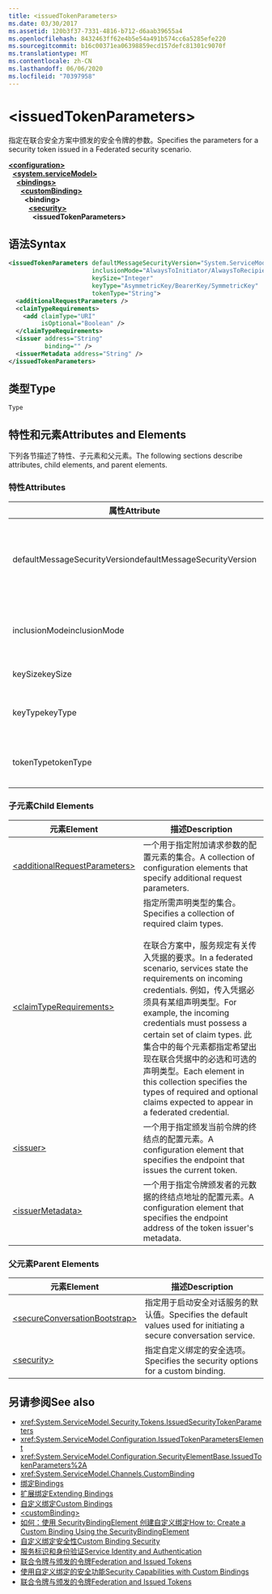 ```yaml
---
title: <issuedTokenParameters>
ms.date: 03/30/2017
ms.assetid: 120b3f37-7331-4816-b712-d6aab39655a4
ms.openlocfilehash: 8432463ff62e4b5e54a491b574cc6a5285efe220
ms.sourcegitcommit: b16c00371ea06398859ecd157defc81301c9070f
ms.translationtype: MT
ms.contentlocale: zh-CN
ms.lasthandoff: 06/06/2020
ms.locfileid: "70397958"
---
```

# \<issuedTokenParameters>
<span data-ttu-id="64664-101">指定在联合安全方案中颁发的安全令牌的参数。</span><span class="sxs-lookup"><span data-stu-id="64664-101">Specifies the parameters for a security token issued in a Federated security scenario.</span></span>  
  
[**\<configuration>**](../configuration-element.md)\
&nbsp;&nbsp;[**\<system.serviceModel>**](system-servicemodel.md)\
&nbsp;&nbsp;&nbsp;&nbsp;[**\<bindings>**](bindings.md)\
&nbsp;&nbsp;&nbsp;&nbsp;&nbsp;&nbsp;[**\<customBinding>**](custombinding.md)\
&nbsp;&nbsp;&nbsp;&nbsp;&nbsp;&nbsp;&nbsp;&nbsp;**\<binding>**\
&nbsp;&nbsp;&nbsp;&nbsp;&nbsp;&nbsp;&nbsp;&nbsp;&nbsp;&nbsp;[**\<security>**](security-of-custombinding.md)\
&nbsp;&nbsp;&nbsp;&nbsp;&nbsp;&nbsp;&nbsp;&nbsp;&nbsp;&nbsp;&nbsp;&nbsp;**\<issuedTokenParameters>**  
  
## <a name="syntax"></a><span data-ttu-id="64664-102">语法</span><span class="sxs-lookup"><span data-stu-id="64664-102">Syntax</span></span>  
  
```xml  
<issuedTokenParameters defaultMessageSecurityVersion="System.ServiceModel.MessageSecurityVersion"
                       inclusionMode="AlwaysToInitiator/AlwaysToRecipient/Never/Once"
                       keySize="Integer"
                       keyType="AsymmetricKey/BearerKey/SymmetricKey"
                       tokenType="String">
  <additionalRequestParameters />
  <claimTypeRequirements>
    <add claimType="URI"
         isOptional="Boolean" />
  </claimTypeRequirements>
  <issuer address="String"
          binding="" />
  <issuerMetadata address="String" />
</issuedTokenParameters>
```  
  
## <a name="type"></a><span data-ttu-id="64664-103">类型</span><span class="sxs-lookup"><span data-stu-id="64664-103">Type</span></span>  
 `Type`  
  
## <a name="attributes-and-elements"></a><span data-ttu-id="64664-104">特性和元素</span><span class="sxs-lookup"><span data-stu-id="64664-104">Attributes and Elements</span></span>  
 <span data-ttu-id="64664-105">下列各节描述了特性、子元素和父元素。</span><span class="sxs-lookup"><span data-stu-id="64664-105">The following sections describe attributes, child elements, and parent elements.</span></span>  
  
### <a name="attributes"></a><span data-ttu-id="64664-106">特性</span><span class="sxs-lookup"><span data-stu-id="64664-106">Attributes</span></span>  
  
|<span data-ttu-id="64664-107">属性</span><span class="sxs-lookup"><span data-stu-id="64664-107">Attribute</span></span>|<span data-ttu-id="64664-108">说明</span><span class="sxs-lookup"><span data-stu-id="64664-108">Description</span></span>|  
|---------------|-----------------|  
|<span data-ttu-id="64664-109">defaultMessageSecurityVersion</span><span class="sxs-lookup"><span data-stu-id="64664-109">defaultMessageSecurityVersion</span></span>|<span data-ttu-id="64664-110">指定安全规范（WS-Security、WS-Trust、WS-Secure Conversation 和 WS-Security Policy）的版本，绑定必须支持这些安全规范。</span><span class="sxs-lookup"><span data-stu-id="64664-110">Specifies the versions of the security specifications, (WS-Security, WS-Trust, WS-Secure Conversation and WS-Security Policy) that must be supported by the binding.</span></span> <span data-ttu-id="64664-111">此值的类型为 <xref:System.ServiceModel.MessageSecurityVersion>。</span><span class="sxs-lookup"><span data-stu-id="64664-111">This value is of type <xref:System.ServiceModel.MessageSecurityVersion>.</span></span>|  
|<span data-ttu-id="64664-112">inclusionMode</span><span class="sxs-lookup"><span data-stu-id="64664-112">inclusionMode</span></span>|<span data-ttu-id="64664-113">指定令牌包含要求。</span><span class="sxs-lookup"><span data-stu-id="64664-113">Specifies the token inclusion requirements.</span></span> <span data-ttu-id="64664-114">此属性的类型为 <xref:System.ServiceModel.Security.Tokens.SecurityTokenInclusionMode>。</span><span class="sxs-lookup"><span data-stu-id="64664-114">This attribute is of type <xref:System.ServiceModel.Security.Tokens.SecurityTokenInclusionMode>.</span></span>|  
|<span data-ttu-id="64664-115">keySize</span><span class="sxs-lookup"><span data-stu-id="64664-115">keySize</span></span>|<span data-ttu-id="64664-116">一个指定令牌的密钥大小的整数。</span><span class="sxs-lookup"><span data-stu-id="64664-116">An integer that specifies the token key size.</span></span> <span data-ttu-id="64664-117">默认值为 256。</span><span class="sxs-lookup"><span data-stu-id="64664-117">The default value is 256.</span></span>|  
|<span data-ttu-id="64664-118">keyType</span><span class="sxs-lookup"><span data-stu-id="64664-118">keyType</span></span>|<span data-ttu-id="64664-119">一个指定密钥类型的 <xref:System.IdentityModel.Tokens.SecurityKeyType> 的有效值。</span><span class="sxs-lookup"><span data-stu-id="64664-119">A valid value of <xref:System.IdentityModel.Tokens.SecurityKeyType> that specifies the key type.</span></span> <span data-ttu-id="64664-120">默认为 `SymmetricKey`。</span><span class="sxs-lookup"><span data-stu-id="64664-120">The default is `SymmetricKey`.</span></span>|  
|<span data-ttu-id="64664-121">tokenType</span><span class="sxs-lookup"><span data-stu-id="64664-121">tokenType</span></span>|<span data-ttu-id="64664-122">一个指定令牌类型的字符串。</span><span class="sxs-lookup"><span data-stu-id="64664-122">A string that specifies the token type.</span></span> <span data-ttu-id="64664-123">默认值为“http://docs.oasis-open.org/wss/oasis-wss-saml-token-profile-1.1#SAML”。</span><span class="sxs-lookup"><span data-stu-id="64664-123">The default is "http://docs.oasis-open.org/wss/oasis-wss-saml-token-profile-1.1#SAML".</span></span>|  
  
### <a name="child-elements"></a><span data-ttu-id="64664-124">子元素</span><span class="sxs-lookup"><span data-stu-id="64664-124">Child Elements</span></span>  
  
|<span data-ttu-id="64664-125">元素</span><span class="sxs-lookup"><span data-stu-id="64664-125">Element</span></span>|<span data-ttu-id="64664-126">描述</span><span class="sxs-lookup"><span data-stu-id="64664-126">Description</span></span>|  
|-------------|-----------------|  
|[\<additionalRequestParameters>](additionalrequestparameters-element.md)|<span data-ttu-id="64664-127">一个用于指定附加请求参数的配置元素的集合。</span><span class="sxs-lookup"><span data-stu-id="64664-127">A collection of configuration elements that specify additional request parameters.</span></span>|  
|[\<claimTypeRequirements>](claimtyperequirements-element.md)|<span data-ttu-id="64664-128">指定所需声明类型的集合。</span><span class="sxs-lookup"><span data-stu-id="64664-128">Specifies a collection of required claim types.</span></span><br /><br /> <span data-ttu-id="64664-129">在联合方案中，服务规定有关传入凭据的要求。</span><span class="sxs-lookup"><span data-stu-id="64664-129">In a federated scenario, services state the requirements on incoming credentials.</span></span> <span data-ttu-id="64664-130">例如，传入凭据必须具有某组声明类型。</span><span class="sxs-lookup"><span data-stu-id="64664-130">For example, the incoming credentials must possess a certain set of claim types.</span></span> <span data-ttu-id="64664-131">此集合中的每个元素都指定希望出现在联合凭据中的必选和可选的声明类型。</span><span class="sxs-lookup"><span data-stu-id="64664-131">Each element in this collection specifies the types of required and optional claims expected to appear in a federated credential.</span></span>|  
|[\<issuer>](issuer-of-issuedtokenparameters.md)|<span data-ttu-id="64664-132">一个用于指定颁发当前令牌的终结点的配置元素。</span><span class="sxs-lookup"><span data-stu-id="64664-132">A configuration element that specifies the endpoint that issues the current token.</span></span>|  
|[\<issuerMetadata>](issuermetadata-of-issuedtokenparameters.md)|<span data-ttu-id="64664-133">一个用于指定令牌颁发者的元数据的终结点地址的配置元素。</span><span class="sxs-lookup"><span data-stu-id="64664-133">A configuration element that specifies the endpoint address of the token issuer's metadata.</span></span>|  
  
### <a name="parent-elements"></a><span data-ttu-id="64664-134">父元素</span><span class="sxs-lookup"><span data-stu-id="64664-134">Parent Elements</span></span>  
  
|<span data-ttu-id="64664-135">元素</span><span class="sxs-lookup"><span data-stu-id="64664-135">Element</span></span>|<span data-ttu-id="64664-136">描述</span><span class="sxs-lookup"><span data-stu-id="64664-136">Description</span></span>|  
|-------------|-----------------|  
|[\<secureConversationBootstrap>](secureconversationbootstrap.md)|<span data-ttu-id="64664-137">指定用于启动安全对话服务的默认值。</span><span class="sxs-lookup"><span data-stu-id="64664-137">Specifies the default values used for initiating a secure conversation service.</span></span>|  
|[\<security>](security-of-custombinding.md)|<span data-ttu-id="64664-138">指定自定义绑定的安全选项。</span><span class="sxs-lookup"><span data-stu-id="64664-138">Specifies the security options for a custom binding.</span></span>|  
  
## <a name="see-also"></a><span data-ttu-id="64664-139">另请参阅</span><span class="sxs-lookup"><span data-stu-id="64664-139">See also</span></span>

- <xref:System.ServiceModel.Security.Tokens.IssuedSecurityTokenParameters>
- <xref:System.ServiceModel.Configuration.IssuedTokenParametersElement>
- <xref:System.ServiceModel.Configuration.SecurityElementBase.IssuedTokenParameters%2A>
- <xref:System.ServiceModel.Channels.CustomBinding>
- [<span data-ttu-id="64664-140">绑定</span><span class="sxs-lookup"><span data-stu-id="64664-140">Bindings</span></span>](../../../wcf/bindings.md)
- [<span data-ttu-id="64664-141">扩展绑定</span><span class="sxs-lookup"><span data-stu-id="64664-141">Extending Bindings</span></span>](../../../wcf/extending/extending-bindings.md)
- [<span data-ttu-id="64664-142">自定义绑定</span><span class="sxs-lookup"><span data-stu-id="64664-142">Custom Bindings</span></span>](../../../wcf/extending/custom-bindings.md)
- [\<customBinding>](custombinding.md)
- [<span data-ttu-id="64664-143">如何：使用 SecurityBindingElement 创建自定义绑定</span><span class="sxs-lookup"><span data-stu-id="64664-143">How to: Create a Custom Binding Using the SecurityBindingElement</span></span>](../../../wcf/feature-details/how-to-create-a-custom-binding-using-the-securitybindingelement.md)
- [<span data-ttu-id="64664-144">自定义绑定安全性</span><span class="sxs-lookup"><span data-stu-id="64664-144">Custom Binding Security</span></span>](../../../wcf/samples/custom-binding-security.md)
- [<span data-ttu-id="64664-145">服务标识和身份验证</span><span class="sxs-lookup"><span data-stu-id="64664-145">Service Identity and Authentication</span></span>](../../../wcf/feature-details/service-identity-and-authentication.md)
- [<span data-ttu-id="64664-146">联合令牌与颁发的令牌</span><span class="sxs-lookup"><span data-stu-id="64664-146">Federation and Issued Tokens</span></span>](../../../wcf/feature-details/federation-and-issued-tokens.md)
- [<span data-ttu-id="64664-147">使用自定义绑定的安全功能</span><span class="sxs-lookup"><span data-stu-id="64664-147">Security Capabilities with Custom Bindings</span></span>](../../../wcf/feature-details/security-capabilities-with-custom-bindings.md)
- [<span data-ttu-id="64664-148">联合令牌与颁发的令牌</span><span class="sxs-lookup"><span data-stu-id="64664-148">Federation and Issued Tokens</span></span>](../../../wcf/feature-details/federation-and-issued-tokens.md)
